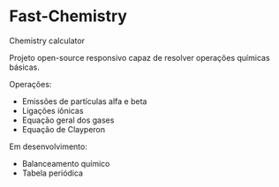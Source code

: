 # Fast-Chemistry
 Chemistry calculator

Projeto open-source responsivo capaz de resolver operações químicas básicas. 

Operações:
 - Emissões de partículas alfa e beta
 - Ligações iônicas
 - Equação geral dos gases
 - Equação de Clayperon

Em desenvolvimento:
 - Balanceamento químico
 - Tabela periódica